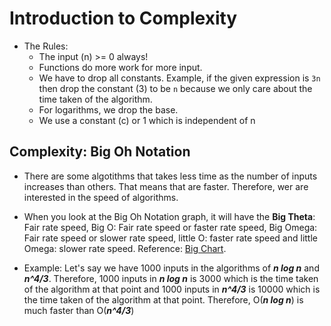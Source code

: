 <h1>Introduction to Complexity</h1>

- The Rules:
  - The input (n) >= 0 always!
  - Functions do more work for more input.
  - We have to drop all constants. Example, if the given expression is `3n` then drop the constant (3) to be `n` because we only care about the time taken of the algorithm.
  - For logarithms, we drop the base.
  - We use a constant (c) or 1 which is independent of n

<h2>Complexity: Big Oh Notation</h2>

- There are some algotithms that takes less time as the number of inputs increases than others. That means that are faster. Therefore, wer are interested in the speed of algorithms.

- When you look at the Big Oh Notation graph, it will have the **Big Theta**: Fair rate speed, Big O: Fair rate speed or faster rate speed, Big Omega: Fair rate speed or slower rate speed, little O: faster rate speed and little Omega: slower rate speed. Reference: [Big Chart](https://www.bigocheatsheet.com/).

- Example: Let's say we have 1000 inputs in the algorithms of **_n log n_** and **_n^4/3_**. Therefore, 1000 inputs in **_n log n_** is 3000 which is the time taken of the algorithm at that point and 1000 inputs in **_n^4/3_** is 10000 which is the time taken of the algorithm at that point. Therefore, O(**_n log n_**) is much faster than O(**_n^4/3_**)
